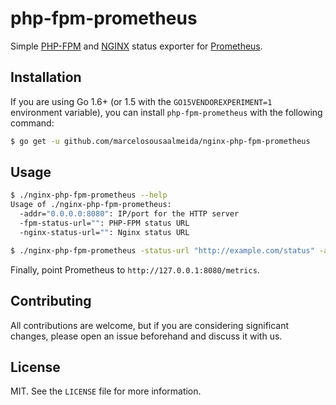 # php-fpm-prometheus

Simple [PHP-FPM](http://php.net/manual/en/install.fpm.php) and [NGINX](https://www.nginx.com/) status exporter for [Prometheus](https://prometheus.io/).

## Installation

If you are using Go 1.6+ (or 1.5 with the `GO15VENDOREXPERIMENT=1` environment variable), you can install `php-fpm-prometheus` with the following command:

```bash
$ go get -u github.com/marcelosousaalmeida/nginx-php-fpm-prometheus
```

## Usage

```bash
$ ./nginx-php-fpm-prometheus --help
Usage of ./nginx-php-fpm-prometheus:
  -addr="0.0.0.0:8080": IP/port for the HTTP server
  -fpm-status-url="": PHP-FPM status URL
  -nginx-status-url="": Nginx status URL

$ ./nginx-php-fpm-prometheus -status-url "http://example.com/status" -addr "127.0.0.1:8080"
```

Finally, point Prometheus to `http://127.0.0.1:8080/metrics`.

## Contributing

All contributions are welcome, but if you are considering significant changes, please open an issue beforehand and discuss it with us.

## License

MIT. See the `LICENSE` file for more information.

